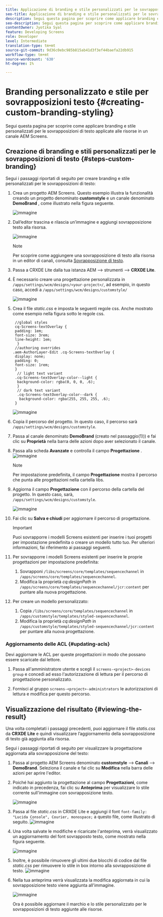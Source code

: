 ```yaml
---
title: Applicazione di branding e stile personalizzati per le sovrapposizioni di testo
seo-title: Applicazione di branding e stile personalizzati per le sovrapposizioni di testo
description: Segui questa pagina per scoprire come applicare branding e stile personalizzati per le sovrapposizioni di testo.
seo-description: Segui questa pagina per scoprire come applicare branding e stile personalizzati per le sovrapposizioni di testo.
contentOwner: Jyotika Syal
feature: Developing Screens
role: Developer
level: Intermediate
translation-type: tm+mt
source-git-commit: 9d36c0ebc985b815ab41d3f3ef44baefa22db915
workflow-type: tm+mt
source-wordcount: '630'
ht-degree: 1%

---
```



# Branding personalizzato e stile per sovrapposizioni testo {#creating-custom-branding-styling}

Segui questa pagina per scoprire come applicare branding e stile personalizzati per le sovrapposizioni di testo applicate alle risorse in un canale AEM Screens.

## Creazione di branding e stili personalizzati per le sovrapposizioni di testo {#steps-custom-branding}

Segui i passaggi riportati di seguito per creare branding e stile personalizzati per le sovrapposizioni di testo:

1. Crea un progetto AEM Screens. Questo esempio illustra la funzionalità creando un progetto denominato **customstyle** e un canale denominato **DemoBrand** , come illustrato nella figura seguente.

   ![immagine](/help/user-guide/assets/custom-brand/custom-brand1.png)

1. Dall’editor trascina e rilascia un’immagine e aggiungi sovrapposizione testo alla risorsa.

   ![immagine](/help/user-guide/assets/custom-brand/custom-brand2.png)

   >[!NOTE]
   >Per scoprire come aggiungere una sovrapposizione di testo alla risorsa in un editor di canali, consulta [Sovrapposizione di testo](/help/user-guide/text-overlay.md).

1. Passa a CRXDE Lite dalla tua istanza AEM —> strumenti —> **CRXDE Lite**.

1. È necessario creare una progettazione personalizzata in `/apps/settings/wcm/designs/<your-project>/`, ad esempio, in questo caso, accedi a `/apps/settings/wcm/designs/customstyle/`

   ![immagine](/help/user-guide/assets/custom-brand/custom-brand3.png)

1. Crea il file *static.css* e imposta le seguenti regole css. Anche mostrato come esempio nella figura sotto le regole css.

   ```shell
    //global styles
    cq-Screens-textOverlay {
    padding: 1em;
    font-size: 3rem;
    line-height: 1em;
     }
    //authoring overrides
   .aem-AuthorLayer-Edit .cq-Screens-textOverlay {
    display: none;
    padding: 0;
    font-size: 1rem;
    }
     // light text variant
    .cq-Screens-textOverlay-color--light {
     background-color: rgba(0, 0, 0, .6);
     }
     // dark text variant
     .cq-Screens-textOverlay-color--dark {
      background-color: rgba(255, 255, 255, .6);
    }
   ```

   ![immagine](/help/user-guide/assets/custom-brand/custom-brand4.png)

1. Copia il percorso del progetto. In questo caso, il percorso sarà `/apps/settings/wcm/designs/customstyle`.

1. Passa al canale denominato **DemoBrand** (creato nel passaggio(1))) e fai clic su **Proprietà** nella barra delle azioni dopo aver selezionato il canale.

1. Passa alla scheda **Avanzate** e controlla il campo **Progettazione** .
   ![immagine](/help/user-guide/assets/custom-brand/custom-brand5.png)

   >[!NOTE]
   >Per impostazione predefinita, il campo **Progettazione** mostra il percorso che punta alle progettazioni nella cartella libs.

1. Aggiorna il campo **Progettazione** con il percorso della cartella del progetto. In questo caso, sarà, `/apps/settings/wcm/designs/customstyle`.

   ![immagine](/help/user-guide/assets/custom-brand/custom-brand6.png)

1. Fai clic su **Salva e chiudi** per aggiornare il percorso di progettazione.

   >[!IMPORTANT]
   >Puoi sovrapporre i modelli Screens esistenti per inserire i tuoi progetti per impostazione predefinita o creare un modello tutto tuo. Per ulteriori informazioni, fai riferimento ai passaggi seguenti.

1. Per sovrapporre i modelli Screens esistenti per inserire le proprie progettazioni per impostazione predefinita:

   1. Sovrapponi `/libs/screens/core/templates/sequencechannel` in `/apps/screens/core/templates/sequencechannel`.
   1. Modifica la proprietà *cq:designPath* in `/apps/screens/core/templates/sequencechannel/jcr:content` per puntare alla nuova progettazione.

1. Per creare un modello personalizzato:
   1. Copia `/libs/screens/core/templates/sequencechannel` in `/apps/customstyle/templates/styled-sequencechannel`.
   1. Modifica la proprietà *cq:designPath* in `/apps/customstyle/templates/styled-sequencechannel/jcr:content` per puntare alla nuova progettazione.


### Aggiornamento delle ACL {#updating-acls}

Devi aggiornare le ACL per queste progettazioni in modo che possano essere scaricate dal lettore.

1. Passa all&#39;amministratore utente e scegli il `screens-<project>-devices group` e concedi ad esso l&#39;autorizzazione di lettura per il percorso di progettazione personalizzato.

1. Fornisci al gruppo `screens-<project>-administrators` le autorizzazioni di lettura e modifica per questo percorso.

## Visualizzazione del risultato {#viewing-the-result}

Una volta completati i passaggi precedenti, puoi aggiornare il file *statis.css* da **CRXDE Lite** e quindi visualizzare l’aggiornamento della sovrapposizione di testo già aggiunta alla risorsa.

Segui i passaggi riportati di seguito per visualizzare la progettazione aggiornata alla sovrapposizione del testo:

1. Passa al progetto AEM Screens denominato **customstyle** —> **Canali** —> **DemoBrand**. Seleziona il canale e fai clic su **Modifica** nella barra delle azioni per aprire l&#39;editor.

1. Poiché hai aggiunto la progettazione al campo **Progettazioni**, come indicato in precedenza, fai clic su **Anteprima** per visualizzare lo stile corrente sull&#39;immagine con sovrapposizione testo.

   ![immagine](/help/user-guide/assets/custom-brand/custom-brand7.png)

1. Passa al file *static.css* in CRXDE Lite e aggiungi il font `font-family: "Lucida Console", Courier, monospace;` a questo file, come illustrato di seguito.
   ![immagine](/help/user-guide/assets/custom-brand/custom-brand8.png)

1. Una volta salvate le modifiche e ricaricate l&#39;anteprima, verrà visualizzato un aggiornamento del font sovrapposto testo, come mostrato nella figura seguente.

   ![immagine](/help/user-guide/assets/custom-brand/custom-brand9.png)

1. Inoltre, è possibile rimuovere gli ultimi due blocchi di codice dal file *static.css* per rimuovere lo stile in box intorno alla sovrapposizione di testo.
   ![immagine](/help/user-guide/assets/custom-brand/custom-brand10.png)

1. Nella tua anteprima verrà visualizzata la modifica aggiornata in cui la sovrapposizione testo viene aggiunta all&#39;immagine.

   ![immagine](/help/user-guide/assets/custom-brand/custom-brand11.png)

   Ora è possibile aggiornare il marchio e lo stile personalizzato per le sovrapposizioni di testo aggiunte alle risorse.









